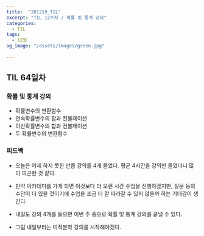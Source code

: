```yaml
---
title:  "201219_TIL"
excerpt: "TIL 12주차 / 확률 및 통계 강의"
categories:
  - TIL
tags:
  - 12월
og_image: "/assets/images/green.jpg"
  
---
```

## TIL 64일차

### 확률 및 통계 강의
- 확률변수의 변환함수
- 연속확률변수의 합과 컨볼제이션
- 이산확률변수의 합과 컨볼제이션
- 두 확률변수의 변환함수

### 피드백
- 오늘은 어제 하지 못한 만큼 강의를 4개 들었다. 평균 4시간을 강의만 들었더니 많이 피곤한 것 같다.
- 만약 아카데미를 가게 되면 이것보다 더 오랜 시간 수업을 진행하겠지만, 질문 등의 수단이 더 있을 것이기에 수업을 조금 더 잘 따라갈 수 있지 않을까 하는 기대감이 생긴다.

- 내일도 강의 4개를 들으면 이번 주 중으로 확률 및 통계 강의를 끝낼 수 있다.
- 그럼 내일부터는 미적분학 강의를 시작해야겠다.